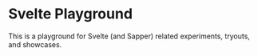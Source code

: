 # Svelte Playground

This is a playground for Svelte (and Sapper) related experiments, tryouts, and showcases.
